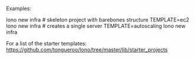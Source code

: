 Examples:

  lono new infra # skeleton project with barebones structure
  TEMPLATE=ec2 lono new infra # creates a single server
  TEMPLATE=autoscaling lono new infra

For a list of the starter templates:
https://github.com/tongueroo/lono/tree/master/lib/starter_projects
